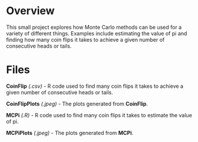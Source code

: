 # Overview

This small project explores how Monte Carlo methods can be used for a variety of different things. Examples include estimating the value of pi and finding how many coin flips it takes to achieve a given number of consecutive heads or tails.

# Files

**CoinFlip** *(.csv)* - R code used to find many coin flips it takes to achieve a given number of consecutive heads or tails.

**CoinFlipPlots** *(.jpeg)* - The plots generated from **CoinFlip**.

**MCPi** *(.R)* - R code used to find many coin flips it takes to estimate the value of pi.

**MCPiPlots** *(.jpeg)* - The plots generated from **MCPi**.
